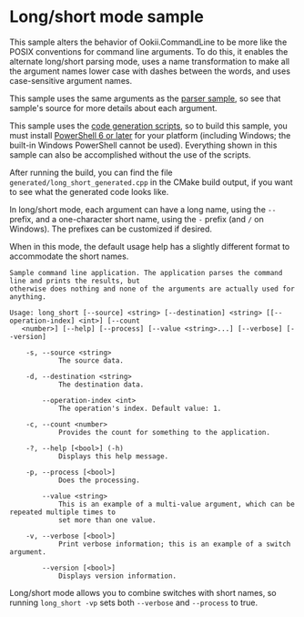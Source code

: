 ﻿# Long/short mode sample

This sample alters the behavior of Ookii.CommandLine to be more like the POSIX conventions for
command line arguments. To do this, it enables the alternate long/short parsing mode, uses a name
transformation to make all the argument names lower case with dashes between the words, and uses
case-sensitive argument names.

This sample uses the same arguments as the [parser sample](../parser), so see that sample's source
for more details about each argument.

This sample uses the [code generation scripts](../../docs/Scripts.md), so to build this sample, you
must install [PowerShell 6 or later](https://github.com/PowerShell/PowerShell) for your platform
(including Windows; the built-in Windows PowerShell cannot be used). Everything shown in this sample
can also be accomplished without the use of the scripts.

After running the build, you can find the file `generated/long_short_generated.cpp` in the CMake
build output, if you want to see what the generated code looks like.

In long/short mode, each argument can have a long name, using the `--` prefix, and a one-character
short name, using the `-` prefix (and `/` on Windows). The prefixes can be customized if desired.

When in this mode, the default usage help has a slightly different format to accommodate the short
names.

```text
Sample command line application. The application parses the command line and prints the results, but
otherwise does nothing and none of the arguments are actually used for anything.

Usage: long_short [--source] <string> [--destination] <string> [[--operation-index] <int>] [--count
   <number>] [--help] [--process] [--value <string>...] [--verbose] [--version]

    -s, --source <string>
            The source data.

    -d, --destination <string>
            The destination data.

        --operation-index <int>
            The operation's index. Default value: 1.

    -c, --count <number>
            Provides the count for something to the application.

    -?, --help [<bool>] (-h)
            Displays this help message.

    -p, --process [<bool>]
            Does the processing.

        --value <string>
            This is an example of a multi-value argument, which can be repeated multiple times to
            set more than one value.

    -v, --verbose [<bool>]
            Print verbose information; this is an example of a switch argument.

        --version [<bool>]
            Displays version information.
```

Long/short mode allows you to combine switches with short names, so running `long_short -vp` sets
both `--verbose` and `--process` to true.
